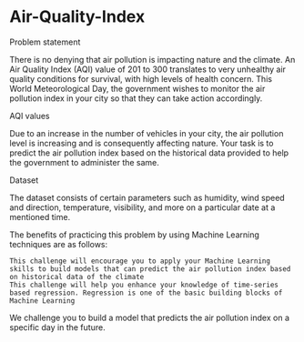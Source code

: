# Air-Quality-Index

Problem statement

There is no denying that air pollution is impacting nature and the climate. An Air Quality Index (AQI) value of 201 to 300 translates to very unhealthy air quality conditions for survival, with high levels of health concern. This World Meteorological Day, the government wishes to monitor the air pollution index in your city so that they can take action accordingly.

AQI values

Due to an increase in the number of vehicles in your city, the air pollution level is increasing and is consequently affecting nature. Your task is to predict the air pollution index based on the historical data provided to help the government to administer the same.

Dataset

The dataset consists of certain parameters such as humidity, wind speed and direction, temperature, visibility, and more on a particular date at a mentioned time.

The benefits of practicing this problem by using Machine Learning techniques are as follows:

    This challenge will encourage you to apply your Machine Learning skills to build models that can predict the air pollution index based on historical data of the climate
    This challenge will help you enhance your knowledge of time-series based regression. Regression is one of the basic building blocks of Machine Learning

We challenge you to build a model that predicts the air pollution index on a specific day in the future.
